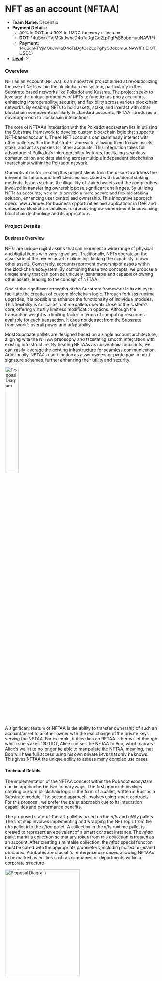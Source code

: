 # NFT as an account (NFTAA)

- **Team Name:** Decenzio
- **Payment Details:**
  - 50% in DOT and 50% in USDC for every milestone
  - **DOT**: 14uSonkTVjMGkJwhqD4oTaDgfGe2LpPgPyS8obomuuNAWfFt
  - **Payment**: 14uSonkTVjMGkJwhqD4oTaDgfGe2LpPgPyS8obomuuNAWfFt (DOT, USDC)
- **[Level](https://github.com/w3f/Grants-Program/tree/master#level_slider-levels):** 2

### Overview

NFT as an Account (NFTAA) is an innovative project aimed at revolutionizing the use of NFTs within
the blockchain ecosystem, particularly in the Substrate based networks like Polkadot and Kusama.
The project seeks to leverage the unique properties of NFTs to function as proxy accounts, enhancing interoperability,
security, and flexibility across various blockchain networks.
By enabling NFTs to hold assets, stake, and interact with other blockchain components similarly to standard accounts,
NFTAA introduces a novel approach to blockchain interactions.

The core of NFTAA's integration with the Polkadot ecosystem lies in utilizing the Substrate framework to develop custom
blockchain logic that supports NFT-based accounts.
These NFT accounts can seamlessly interact with other pallets within the Substrate framework, allowing them to own
assets, stake, and act as proxies for other accounts.
This integration takes full advantage of Polkadot’s interoperability features, facilitating seamless communication and
data sharing across multiple independent blockchains (parachains) within the Polkadot network.

Our motivation for creating this project stems from the desire to address the inherent limitations and inefficiencies
associated with traditional staking methods.
Issues such as the illiquidity of staked assets and the complexities involved in transferring ownership pose significant
challenges.
By utilizing NFTs as accounts, we aim to provide a more secure and flexible staking solution, enhancing user control and
ownership.
This innovative approach opens new avenues for business opportunities and applications in DeFi
and enterprise blockchain solutions, underscoring our commitment to advancing blockchain technology and its
applications.

### Project Details

#### Business Overview

NFTs are unique digital assets that can represent a wide range of physical and digital items with
varying values.
Traditionally, NFTs operate on the asset side of the owner-asset relationship, lacking the capability to own other
assets.
Conversely, accounts represent ownership of assets within the blockchain ecosystem.
By combining these two concepts, we propose a unique entity that can both be uniquely identifiable and capable of owning
other assets, leading to the concept of NFTAA.

One of the significant strengths of the Substrate framework is its ability to facilitate the creation of custom
blockchain logic.
Through forkless runtime upgrades, it is possible to enhance the functionality of individual modules.
This flexibility is critical as runtime pallets operate close to the system’s core, offering virtually limitless
modification options.
Although the transaction weight is a limiting factor in terms of computing resources available for each transaction, it
does not detract from the Substrate framework’s overall power and adaptability.

Most Substrate pallets are designed based on a single account architecture, aligning with the NFTAA philosophy and
facilitating smooth integration with existing infrastructure.
By treating NFTAAs as conventional accounts, we can easily leverage the existing infrastructure for seamless
communication.
Additionally, NFTAAs can function as asset owners or participate in multi-signature schemes, further
enhancing their utility and security.

<img src="https://raw.githubusercontent.com/decenzio/NFTAA-Polkadot/286414435e0fdd51810c1093688daf67df59d010/proposal/prox.png" alt="Proposal Diagram" width="30%" height="30%">

A significant feature of NFTAA is the ability to transfer ownership of such an account/asset to
another owner with the real change of the private keys serving the NFTAA.
For example, if Alice has an NFTAA in her wallet through which she stakes 100 DOT, Alice can sell the NFTAA to Bob,
which causes Alice's wallet to no longer be able to manipulate the NFTAA,
meaning, that Bob will have full access using his own private keys that only he knows.
This gives NFTAA the unique ability to assess many complex use cases.

#### Technical Details

The implementation of the NFTAA concept within the Polkadot ecosystem can be approached in two primary ways.
The first approach involves creating custom blockchain logic in the form of a pallet, written in Rust as a Substrate
module.
The second approach involves using smart contracts. For this proposal, we prefer the pallet approach due to its
integration capabilities and performance benefits.

The proposed state-of-the-art pallet is based on the _nfts_ and _utility_ pallets.
The first step involves implementing and wrapping the NFT logic from the _nfts_ pallet into the _nftaa_ pallet.
A collection in the _nfts_ runtime pallet is created to represent an equivalent of a smart contract instance.
The _nftaa_ pallet marks a collection so that any token from this collection is treated as an account. After creating a
mintable collection, the _nftaa_ special function must be called with the appropriate parameters, including _collection_id_
and _attributes_.
Attributes are crucial for enterprise use cases, allowing NFTAAs to be marked as entities such as companies or departments
within a corporate structure.

<img src="https://raw.githubusercontent.com/decenzio/NFTAA-Polkadot/main/proposal/nftaa_seq_dia_creation.svg" alt="Proposal Diagram" width="70%" height="30%">

Reimplementing the _utility.as_derivate_ function is the second crucial step.
Constructing a keyless address in the runtime pallet from accountId and index is challenging.
The index must represent a concatenation of the collection and token ID, but since the index is a u16 type, it cannot
accommodate two u32 types.
To overcome this, we will use the _blake2_ hash function to encode the following properties: a binary prefix _"modlpy/nftproxy"_, followed by parachain, collection, and token ID. Both collection and token ID are u32 types, and
padding them with zeros to length 32 prevents overlap.
The _AccountId32_ type is then used to construct the address, ensuring a unique address for each NFTAA.

Implementing the _nftaa_ act as a proxy function is the third critical step.
This function requires verifying that the caller is the owner of the token, constructing a custom derivative function,
setting the derived account as the caller, and executing the original call.
This mechanism ensures secure and efficient operations, allowing NFTAAs to function effectively within the blockchain
ecosystem.

<img src="https://raw.githubusercontent.com/decenzio/NFTAA-Polkadot/main/proposal/nftaa_seq_dia_proxy.svg" alt="Proposal Diagram" width="70%" height="30%">

Ultimately, the proposed pallet will enable the creation of NFTAAs, setting attributes, and staking on the relay chain via
the NFTAA.
This innovative approach not only enhances the functionality and security of NFTs within the blockchain ecosystem but
also opens new possibilities for their application in various business and financial contexts.
By combining the strengths of NFTs and blockchain technology, NFTAA represents a significant step forward in the
evolution of digital assets and their management.

### Ecosystem Fit

The NFTAA project aims to modernize staking and account management within the Polkadot and Substrate ecosystems through
the innovative use of NFTs by leveraging the flexibility of the Substrate framework and Polkadot's interoperability features.
These NFT-based accounts can own assets, participate in staking, and serve as proxies for other accounts, significantly
enhancing security, transparency, and liquidity within blockchain networks.

NFTAA targets a diverse audience, including parachain developers, dApp developers, wallet developers, end users, and
researchers.
Parachain developers building custom blockchain networks on Polkadot can benefit from enhanced staking and account
management features offered by NFTAA.
dApp developers will find NFTAA particularly useful for secure and flexible account management and staking solutions.
Developers of cryptocurrency wallets can integrate NFTAA to provide users with advanced functionalities, thereby
improving the user experience.
Both individuals and enterprises looking for improved liquidity in their blockchain assets can leverage
NFTAA for better asset management.
Additionally, researchers and academics interested in exploring new blockchain innovations can study and expand upon the
unique concepts introduced by NFTAA.

The NFTAA project addresses several critical needs within the blockchain ecosystem.
Utilizing NFTAA provides more methods for managing and delegating staking rights without exposing private keys.
This approach significantly reduces the risk of unauthorized access and enhances overall security.
Furthermore, NFTAA allows staked assets to remain liquid, enabling users to trade, lend, or use them as collateral even
while they are staked.
This flexibility is crucial for users who need access to their assets without compromising their staking benefits.
The project also potentially leverages Polkadot's ability to connect multiple blockchains, ensuring seamless asset transfers and
interactions across different networks.
This interoperability is essential for creating a cohesive and efficient blockchain ecosystem.
Moreover, NFTAA empowers users by allowing them to delegate staking rights, transfer ownership of staked assets, and
interact with multiple blockchain networks through a single NFTAA, thereby enhancing user control and simplifying asset
management.

The needs addressed by the NFTAA project were identified through a comprehensive approach.
A literature review of existing research on staking mechanisms, blockchain security, and asset management highlighted
the limitations and potential improvements in current systems.
Case studies examining current issues faced by stakers and asset managers in blockchain networks like Ethereum and
Polkadot provided practical insights into the challenges and opportunities for innovation.
Additionally, research on the drawbacks of existing staking mechanisms and the potential benefits of using NFTs for
account management provided a solid foundation for the project's conceptual framework.

There are similar projects in the Polkadot universe:

- Lido: A liquid staking protocol that allows users to stake assets and receive derivatives representing the staked
  amount.
- Bifrost: Provides liquidity for staked assets through a voucher system and supports cross-chain staking.
- Acala: Offers a similar staking mechanism with its LDOT token, providing immediate liquidity and flexibility in
  staking.

Differences and Distinctions:

- NFTAA vs. Lido/Bifrost/Acala: Unlike these projects, NFTAA focuses on using NFTs as proxy accounts for staking, which
  allows for a more flexible and secure delegation of staking rights and ownership. NFTAA also leverages the composability
  of NFTs, enabling them to hold other assets and act as accounts within the blockchain ecosystem.

Similar concepts exist in other ecosystems:

- Rocket Pool: An Ethereum-based protocol for decentralized staking that allows users to earn rewards without running a
  full node.
- EIP-6551 (TBA - token bound accounts): A proposed Ethereum standard to enhance NFTs by equipping them with smart contract capabilities, allowing them to own assets and interact with other contracts.

Differences and Distinctions (NFTAA vs. EIP-6551):

NFTAA is designed specifically for the Polkadot and Substrate ecosystems, utilizing their unique features, such as interoperability and cross-chain communication.
Additionally, NFTAA’s focus on using NFTs as proxy accounts for staking and asset management offers a novel approach compared to the more traditional liquid staking and smart contract enhancements in the Ethereum ecosystem.

EIP 6551 presents certain limitations. Our solution, e.g., does not prioritize connecting existing NFTs but enables bidirectional binding of the NFT and proxy.
Consequently, upon ownership of an NFT, we can discern from the NFT metadata indicating its status as an NFTAA.
Furthermore, we enhance transparency by ensuring the atomic creation of the NFT and proxy within a single transaction, thereby promoting seamless integration.
Likewise, our design does not need the registrar service to create the TBA address as opposed to TBA.
In our case, the pallet creates the NFTAA with functionality that also works as the NFTAA address (TBA uses one more address than NFTAA).
Another difference is that in TBA, you could have more accounts on one NFT, which, in our case, is not possible due to the atomic creation of exactly one NFT at the time of creating the NFTAA.
Regarding security, there are at least two differences between NFTAA and TBA. The first is the possibility of generating the address of TBA sooner without having the deployed contract (as the create2 function for creating contracts is deterministic, i.e., you can calculate the future contract address).
In this case, if the upcoming smart contract is badly developed (does not contain an execute function for byte calls to other contracts) or is not upgradeable, it can happen that assets or liquidity sent to the TBA will not be withdrawable and become locked forever (even the NFT bounded in TBA can be sent by a mistake (if not safeguarded) to the address of TBA. Therefore you lock yourself from it).
The problem is that TBA uses only the address of any contract you want in the registry contract and does not look for any details on how the contract looks or if it is already deployed. In our case, the account form is pre-defined in the factory pallet, and even after deployment, we guarantee upgradeability as it is a proxy account.
The second security issue is potential fraud, which is [described in the EIP 6551 specification](https://eips.ethereum.org/EIPS/eip-6551\#fraud-prevention) that you withdraw assets from the TBA and at the same time sell the NFT to someone who thought that they would also have the assets in the TBA. In our case, we provide the security measures for not withdrawing the assets from the NFTAA while also selling the NFT, which is bound to the NFTAA.


In summary, the NFTAA project provides a unique solution to enhance staking and account management in the Polkadot
ecosystem by leveraging NFTs' flexibility, security, and interoperability. It addresses key needs identified through
comprehensive research and differentiates itself from similar projects in both Polkadot and related ecosystems.

## Team

Our team comprises seasoned blockchain experts, architects, and developers, each bringing extensive experience in
blockchain technology and other technical knowledge. Our blockchain experts have a deep understanding of decentralized
systems, consensus mechanisms, and smart contract development.
Our architects are adept at designing scalable, secure, and efficient blockchain architectures, ensuring seamless
integration and interoperability within the ecosystem.
Our developers are proficient in Rust, leveraging its safety and performance features to build robust blockchain
applications.
Together, we are committed to pushing the boundaries of blockchain innovation and delivering cutting-edge solutions.

### Team members

- Name of team leader:
  - Roman Bitarovsky

- Names of team members:
  - Kristian Kostal
  - Branislav Hozza

### Contact

- **Contact Name:** Roman Bitarovsky
- **Contact Email:** decenzio@protonmail.com
- **Website:** decenzio.com

### Legal Structure

- **Registered Address:** Pod Sokolice 517/1 Trencin 911 01 SK
- **Registered Legal Entity:** Decenzio s. r. o.

### Team's experience
Roman has 2 years of experience as a Java backend developer in the banking domain. He participated in the development of a mobile banking wallet app and an app for managing loan applications used by bank back-office workers.
Additionally, Roman was involved in the development of a DeFi aggregator, an app focused on integrating multiple DeFi functionalities, such as swap, portfolio tracking, loan usage, etc., on the Ethereum network. Roman studies Blockchain technology and completed a bachelor's thesis on NFTAA, with an article about this published by IEEE (check the Development status section).
Currently, Roman is pursuing a Master's degree at FIIT STU and working on ZKP research. His further learning activities include a three-year program focusing on leadership. Recently, Roman co-founded Decenzio, a blockchain and Web3-oriented IT company.

Branislav is a fullstack developer with nearly five years of experience, specializing in technologies such as Vue.js, TypeScript, JavaScript, .NET, and AdonisJS. He has made contributions to the blockchain space, working on the Kodadot NFT gallery platform.
Additionally, Branislav played a key role in the development of Tokengram, a DeFi social platform, where he combined his development skills with a passion for decentralized finance.
Branislav’s academic work further highlights his commitment to blockchain innovation. His bachelor’s thesis explored the on-chain representation of gaming assets, utilizing a Substrate pallet to code and research the integration of gaming assets on blockchain networks.

Kristian is an experienced blockchain architect with a lot of projects behind him, e.g., gold-backed cryptocurrency, cross-chain interoperability API protocol, an EU-wide blockchain platform for debt financing of SMEs by issuing bonds, a web3 social network, etc. He holds PhD in Computer Science from the Slovak University of Technology, with his dissertation thesis focused on interoperability between
heterogeneous blockchain networks. One of the partial challenges in the dissertation thesis was on scalability issues,
where he studied Layer-2 techniques, especially with the use of Zero-knowledge proofs. In the last 3 years,
he has been working on practical use cases of blockchain networks in different domains of computer science
research. Mentionable are smart grids, e-voting platforms, and asset-sharing platforms with privacy
preservation. He serves as a Slovak Representative for European blockchain services infrastructure within the
European Blockchain Partnership (European Commission) and is also active in cooperating on policy-making documents regarding blockchain technologies. Besides that, he serves as leader of the Blockchain & FinTech research group and has authored 25 academic publications.

### Team Code Repos
- [A pool-based liquidity protocol based on Polkadot](https://github.com/fiit-ba/pool-based-liquidity-protocol)
- [An oracle network for Solana blockchain](https://github.com/fiit-ba/omniscient-blockchain-oracle)
- [Tokengram social network for NFT holders](https://github.com/fiit-tp7-2023)
- [On-chain representation of gaming assets](https://github.com/brano-hozza/meta-assets)


### Team GitHub Profiles

- https://github.com/Roman-24
- https://github.com/xkostal
- https://github.com/brano-hozza

### Team LinkedIn Profiles

- https://www.linkedin.com/in/romanbitarovsky/
- https://www.linkedin.com/in/kristi%C3%A1n-ko%C5%A1%C5%A5%C3%A1l-9599a82b5/
- https://www.linkedin.com/in/branislav-hozza-3b7234173/

### Advisors
Ecosystem developers who agreed to provide advisory help during the project implementation phase:
- [Dudo50](https://github.com/dudo50), founder of ParaSpell (Interoperability solutions)

## Development Status :open_book:

This concept has already been implemented as a prototype dApp on an Ethereum-like chain, with its details discussed in two
academic publications.
The first is a [conference full paper](https://arxiv.org/pdf/2404.14074) presented at
the [2024 IEEE International Conference on Blockchain and Cryptocurrency in Dublin](https://icbc2024.ieee-icbc.org/).
The second is a [Bachelor's thesis](https://opac.crzp.sk/?fn=detailBiblioForm&sid=2D2C61E4341E5366536A1A3BFA9A) where
this concept was originally developed and first implemented using Solidity smart contracts on Moonriver.

## Development Roadmap :nut_and_bolt:

### Overview

- **Total Estimated Duration:** 6 months
- **Full-Time Equivalent (FTE):**  2 FTE
- **Total Costs:** 30,000 USD

### Milestone 1 — Basic functionality

- **Estimated duration:** 2.5 months
- **FTE:**  2
- **Costs:** 15,000 USD

At first, we need to take pallet_nfts, take most core functions of NFS, and wrap these functionalities in our pallet. The reason to add pallet_nfts as a dependency and wrap the functions is to make usage of our pallet_nftaa easier and have all functionalities in one package for developers.

Functionalities from pallet_nfts:
- pallet::dispatchables::burn
- pallet::dispatchables::buy_item
- pallet::dispatchables::clear_attribute
- pallet::dispatchables::clear_collection_metadata
- pallet::dispatchables::clear_metadata
- pallet::dispatchables::create
- pallet::dispatchables::destroy
- pallet::dispatchables::lock_collection
- pallet::dispatchables::lock_item_properties
- pallet::dispatchables::lock_item_transfer
- pallet::dispatchables::mint
- pallet::dispatchables::redeposit
- pallet::dispatchables::set_attribute
- pallet::dispatchables::set_collection_max_supply
- pallet::dispatchables::set_collection_metadata
- pallet::dispatchables::set_metadata
- pallet::dispatchables::set_price
- pallet::dispatchables::set_team
- pallet::dispatchables::transfer
- pallet::dispatchables::transfer_ownership
- pallet::dispatchables::unlock_item_transfer
- pallet::dispatchables::update_mint_settings

After reimplementing functionalities from pallet_nfts, we will add our own functions related to NFTAA functionality.

|  Number | Deliverable                                  | Specification                                                                                                                                                                                           |
|--------:|----------------------------------------------|---------------------------------------------------------------------------------------------------------------------------------------------------------------------------------------------------------|
| **0a.** | License                                      | MIT |
| **0b.** | Documentation                                | Inline documentation of code, as well as startup configuration with all necessary commands, included in repository |
| **0c.** | Testing and Testing Guide                    | Core functions will be fully covered by comprehensive unit tests to ensure functionality and robustness. In the guide, we will describe how to run these tests. |
| **0d.** | Docker                                       | We will provide a Dockerfile(s) that can be used to test all the functionality delivered with this milestone. |
|      1. | nftaa_pallet                                 | We will create the initial version of the nftaa_pallet which includes:                                                                                                                                  |
|     1a. | reimplement functionalities from pallet_nfts | Integration with the Substrate nfts pallet |
|     1b. | nftaa address                                | NFTAA creation and ownership management (implement functionality to transfer ownership of NFTAA), construct keyless address for given NFT, create NFTAA address (index) as future input to act as proxy |
|     1c. | nftaa attributes                      | Basic NFT attributes handling, bind NFT and its new keyless address to one entity consists of filling in the attributes contained in the NFTAA item|
|     1d. | nftaa act as proxy                                 | Implement the proxy functionality to allow NFTs to act as proxy accounts, the owner of NFTAA can do a call via it; for this, we will use pallet_utility special function as_derivate. We will ensure that when an NFTAA is listed for sale, assets owned by the NFTAA cannot be withdrawn, effectively preventing fraudulent transfers. Therefore, if the NFTAA is listed, proxy calls will not be possible. |
|     1e. | find owned assets                             | Functionality needed to find all assets owned by given NFTAA |
|     1f. | find NFTAAs for account and owner              | Functions to find owner of given NFTAA |

### Milestone 2 — Additional features

- **Estimated Duration:** 2 month
- **FTE:**  1.5
- **Costs:** 9,000 USD

Functionalities from pallet_nfts:
- pallet::dispatchables::approve_item_attributes
- pallet::dispatchables::approve_transfer
- pallet::dispatchables::cancel_approval
- pallet::dispatchables::cancel_item_attributes_approval
- pallet::dispatchables::cancel_swap
- pallet::dispatchables::claim_swap
- pallet::dispatchables::clear_all_transfer_approvals
- pallet::dispatchables::create_swap
- pallet::dispatchables::force_collection_config
- pallet::dispatchables::force_collection_owner
- pallet::dispatchables::force_create
- pallet::dispatchables::force_mint
- pallet::dispatchables::force_set_attribute
- pallet::dispatchables::mint_pre_signed
- pallet::dispatchables::pay_tips
- pallet::dispatchables::set_accept_ownership

After these, we will add our own functions related to NFTAA staking functionality.

| Number | Deliverable             | Specification                                                                                                                      |
|-------:|-------------------------|------------------------------------------------------------------------------------------------------------------------------------|
| **0a.** | License                                      | MIT |
| **0b.** | Documentation                                | Inline documentation of code, as well as startup configuration with all necessary commands, included in repository |
| **0c.** | Testing and Testing Guide                    | Core functions will be fully covered by comprehensive unit tests to ensure functionality and robustness. In the guide, we will describe how to run these tests. |
| **0d.** | Docker                                       | We will provide a Dockerfile(s) that can be used to test all the functionality delivered with this milestone. |
|    2a. | nftaa check             | We will add functionalities to read and check if NFTAA exists for a given account                                                  |
|    2b. | nftaa collections       | We will add functionalities to read existing collections and manage NFTAAs if they are in a collection.                            |

### Milestone 3 — Web apps integrations + article

- **Estimated Duration:** 1.5 month
- **FTE:**  1.5
- **Costs:** 7,000 USD

| Number | Deliverable     | Specification                                                                                                                                                                                                                                                                                                                                                                                                                                                          |
|-------:|-----------------|------------------------------------------------------------------------------------------------------------------------------------------------------------------------------------------------------------------------------------------------------------------------------------------------------------------------------------------------------------------------------------------------------------------------------------------------------------------------|
| **0a.** | License                                      | MIT |
| **0b.** | Documentation                                | Inline documentation of code, as well as startup configuration with all necessary commands, included in repository |
| **0c.** | Testing and Testing Guide                    | Core functions will be fully covered by comprehensive unit tests to ensure functionality and robustness. In the guide, we will describe how to run these tests. |
| **0d.** | Docker                                       | We will provide a Dockerfile(s) that can be used to test all the functionality delivered with this milestone. |
|    0e. | Article         | We will publish an **article** that explains NFTAA (what was done/achieved as part of the grant). The article will be published through an online media service, e.g., medium.com or Linkedin, and advertised through social networks. Our ambition, as we are from academic environment, is to have also an academic paper about the idea of NFTAA in Polkadot published in a conference venue                                                                                    |
|    3a. | Web app integration         | Develop a webapp integration to interact with the nftaa_pallet (integration will be for popular existing Polkadot app for example like Polkadot Staking Dashboard), allowing users to create, manage, and transfer NFTAAs, provide a web application to interact with the nftaa_pallet: allowing users to create collections and single item; manage of metadata and attributes; operate with NFTAA ownership (transfers); play with staking, increase stake and unstake handled by NFTAA; read operations as get for an account, get assets of NFTAA, get the owner of NFTAA |
|    3b. | Marketplace app integration | We will also prepare integration for existing NFT marketplace app (e.g. Kodadot) for easily buying and selling the NFTAAs with an overall list in a form of a bulleting board.                                                                                                                                                                                                                                                                                                                |

## Future Plans

Once everything is implemented according to the proposed plan, the application will still be under constant improvement
as technology progresses.

In the long run, we also want to improve the design and add new features that can be useful for developers and Polkadot users.


## Referral Program :moneybag:

- **Referrer:** [VikiiVal](https://github.com/vikiival)
- **Payment Address:** 15BZFbMsCR1ki59mJHo8iAjgAozGJaYHR3oVRPQWNnoEZiL9 (USDC)

## Additional Information :heavy_plus_sign:

**How did you hear about the Grants Program?** personal recommendation

The progress we've made so far is detailed in the Development Status section. Here's a summary of the key achievements:

- Prototype dApp on Ethereum-like Chain: We have successfully implemented a prototype dApp
  on an Ethereum-like blockchain. This prototype demonstrates the core concepts and functionality of NFTAA.
- Academic Publications: Our work on NFTAA has been documented in two academic publications. The first is a conference
  full paper presented at the 2024 IEEE International Conference on Blockchain and Cryptocurrency in Dublin. The second
  is a Bachelor's thesis where the concept was originally developed and first implemented using Solidity smart contracts
  on Moonriver.

This foundational work has provided valuable insights and a solid basis for the development of NFTAA on the Polkadot
ecosystem.
